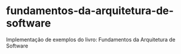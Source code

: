 # fundamentos-da-arquitetura-de-software
Implementação de exemplos do livro: Fundamentos da Arquitetura de Software

